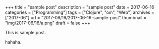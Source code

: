 +++
title = "sample post"
description = "sample post"
date = 2017-06-16
categories = ["Programming"]
tags = ["Clojure", "om", "Web"]
archives = ["2017-06"]
url = "2017-06/16/2017-06-16-sample-post"
thumbnail = "img/2017-06/16/a.png"
draft = false
+++

This is sample post.

<!--more-->

hahaha.

